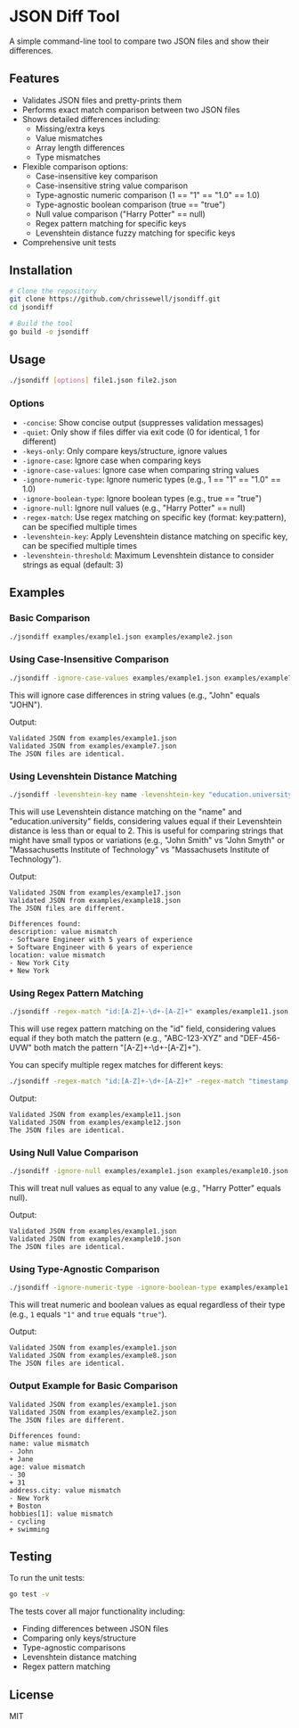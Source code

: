 # JSON Diff Tool

A simple command-line tool to compare two JSON files and show their differences.

## Features

- Validates JSON files and pretty-prints them
- Performs exact match comparison between two JSON files
- Shows detailed differences including:
  - Missing/extra keys
  - Value mismatches
  - Array length differences
  - Type mismatches
- Flexible comparison options:
  - Case-insensitive key comparison
  - Case-insensitive string value comparison
  - Type-agnostic numeric comparison (1 == "1" == "1.0" == 1.0)
  - Type-agnostic boolean comparison (true == "true")
  - Null value comparison ("Harry Potter" == null)
  - Regex pattern matching for specific keys
  - Levenshtein distance fuzzy matching for specific keys
- Comprehensive unit tests

## Installation

```bash
# Clone the repository
git clone https://github.com/chrissewell/jsondiff.git
cd jsondiff

# Build the tool
go build -o jsondiff
```

## Usage

```bash
./jsondiff [options] file1.json file2.json
```

### Options

- `-concise`: Show concise output (suppresses validation messages)
- `-quiet`: Only show if files differ via exit code (0 for identical, 1 for different)
- `-keys-only`: Only compare keys/structure, ignore values
- `-ignore-case`: Ignore case when comparing keys
- `-ignore-case-values`: Ignore case when comparing string values
- `-ignore-numeric-type`: Ignore numeric types (e.g., 1 == "1" == "1.0" == 1.0)
- `-ignore-boolean-type`: Ignore boolean types (e.g., true == "true")
- `-ignore-null`: Ignore null values (e.g., "Harry Potter" == null)
- `-regex-match`: Use regex matching on specific key (format: key:pattern), can be specified multiple times
- `-levenshtein-key`: Apply Levenshtein distance matching on specific key, can be specified multiple times
- `-levenshtein-threshold`: Maximum Levenshtein distance to consider strings as equal (default: 3)

## Examples

### Basic Comparison

```bash
./jsondiff examples/example1.json examples/example2.json
```

### Using Case-Insensitive Comparison

```bash
./jsondiff -ignore-case-values examples/example1.json examples/example7.json
```

This will ignore case differences in string values (e.g., "John" equals "JOHN").

Output:
```
Validated JSON from examples/example1.json
Validated JSON from examples/example7.json
The JSON files are identical.
```

### Using Levenshtein Distance Matching

```bash
./jsondiff -levenshtein-key name -levenshtein-key "education.university" -levenshtein-threshold 2 examples/example17.json examples/example18.json
```

This will use Levenshtein distance matching on the "name" and "education.university" fields, considering values equal if their Levenshtein distance is less than or equal to 2. This is useful for comparing strings that might have small typos or variations (e.g., "John Smith" vs "John Smyth" or "Massachusetts Institute of Technology" vs "Massachusets Institute of Technology").

Output:
```
Validated JSON from examples/example17.json
Validated JSON from examples/example18.json
The JSON files are different.

Differences found:
description: value mismatch
- Software Engineer with 5 years of experience
+ Software Engineer with 6 years of experience
location: value mismatch
- New York City
+ New York
```

### Using Regex Pattern Matching

```bash
./jsondiff -regex-match "id:[A-Z]+-\d+-[A-Z]+" examples/example11.json examples/example12.json
```

This will use regex pattern matching on the "id" field, considering values equal if they both match the pattern (e.g., "ABC-123-XYZ" and "DEF-456-UVW" both match the pattern "[A-Z]+-\d+-[A-Z]+").

You can specify multiple regex matches for different keys:

```bash
./jsondiff -regex-match "id:[A-Z]+-\d+-[A-Z]+" -regex-match "timestamp:\d{4}-\d{2}-\d{2}" examples/example11.json examples/example12.json
```

Output:
```
Validated JSON from examples/example11.json
Validated JSON from examples/example12.json
The JSON files are identical.
```

### Using Null Value Comparison

```bash
./jsondiff -ignore-null examples/example1.json examples/example10.json
```

This will treat null values as equal to any value (e.g., "Harry Potter" equals null).

Output:
```
Validated JSON from examples/example1.json
Validated JSON from examples/example10.json
The JSON files are identical.
```

### Using Type-Agnostic Comparison

```bash
./jsondiff -ignore-numeric-type -ignore-boolean-type examples/example1.json examples/example8.json
```

This will treat numeric and boolean values as equal regardless of their type (e.g., `1` equals `"1"` and `true` equals `"true"`).

Output:
```
Validated JSON from examples/example1.json
Validated JSON from examples/example8.json
The JSON files are identical.
```

### Output Example for Basic Comparison

```
Validated JSON from examples/example1.json
Validated JSON from examples/example2.json
The JSON files are different.

Differences found:
name: value mismatch
- John
+ Jane
age: value mismatch
- 30
+ 31
address.city: value mismatch
- New York
+ Boston
hobbies[1]: value mismatch
- cycling
+ swimming
```

## Testing

To run the unit tests:

```bash
go test -v
```

The tests cover all major functionality including:
- Finding differences between JSON files
- Comparing only keys/structure
- Type-agnostic comparisons
- Levenshtein distance matching
- Regex pattern matching

## License

MIT